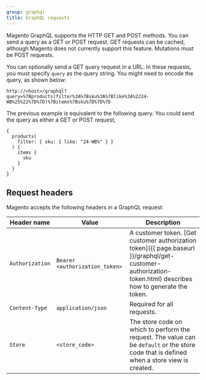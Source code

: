 ```yaml
---
group: graphql
title: GraphQL requests
---
```


Magento GraphQL supports the HTTP GET and POST methods. You can send a query as a GET or POST request. GET requests can be cached, although Magento does not currently support this feature. Mutations must be POST requests.

You can optionally send a GET query request in a URL. In these requests, you must specify `query` as the query string. You might need to encode the query, as shown below:  

`http://<host>/graphql?query=%7Bproducts(filter%3A%7Bsku%3A%7Blike%3A%2224-WB%25%22%7D%7D)%7Bitems%7Bsku%7D%7D%7D`

The previous example is equivalent to the following query. You could send the query as either a GET or POST request,

```text
{
  products(
    filter: { sku: { like: "24-WB%" } }
  ) {
    items {
      sku
    }
  }
}
```

## Request headers

Magento accepts the following headers in a GraphQL request:

Header name | Value | Description
--- | --- | ---
`Authorization` | `Bearer <authorization_token>` | A customer token. [Get customer authorization token]({{ page.baseurl }}/graphql/get-customer-authorization-token.html) describes how to generate the token.
`Content-Type` | `application/json` | Required for all requests.
`Store` | `<store_code>` | The store code on which to perform the request. The value can be `default` or the store code that is defined when a store view is created.
